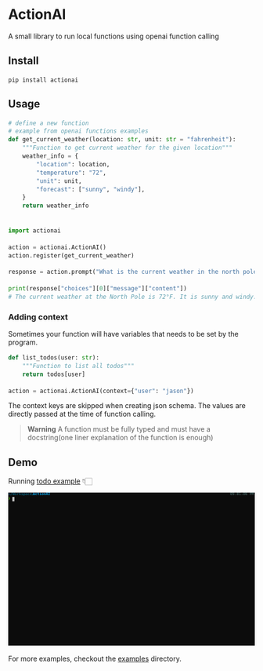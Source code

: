 # ActionAI

A small library to run local functions using openai function calling

## Install

```shell
pip install actionai
```

## Usage

```python
# define a new function
# example from openai functions examples
def get_current_weather(location: str, unit: str = "fahrenheit"):
    """Function to get current weather for the given location"""
    weather_info = {
        "location": location,
        "temperature": "72",
        "unit": unit,
        "forecast": ["sunny", "windy"],
    }
    return weather_info


import actionai

action = actionai.ActionAI()
action.register(get_current_weather)

response = action.prompt("What is the current weather in the north pole?")

print(response["choices"][0]["message"]["content"])
# The current weather at the North Pole is 72°F. It is sunny and windy.
```

### Adding context

Sometimes your function will have variables that needs to be set by the program.

```python
def list_todos(user: str):
    """Function to list all todos"""
    return todos[user]

action = actionai.ActionAI(context={"user": "jason"})
```

The context keys are skipped when creating json schema. The values are directly passed at the time of function calling.

> **Warning**
> A function must be fully typed and must have a docstring(one liner explanation of the function is enough)

## Demo

Running [todo example](https://github.com/amalshaji/actionai/blob/main/examples/todo.py) 👇🏻

![todo demo](https://raw.githubusercontent.com/amalshaji/actionai/main/examples/demo.svg)

For more examples, checkout the [examples](https://github.com/amalshaji/actionai/tree/main/examples) directory.
